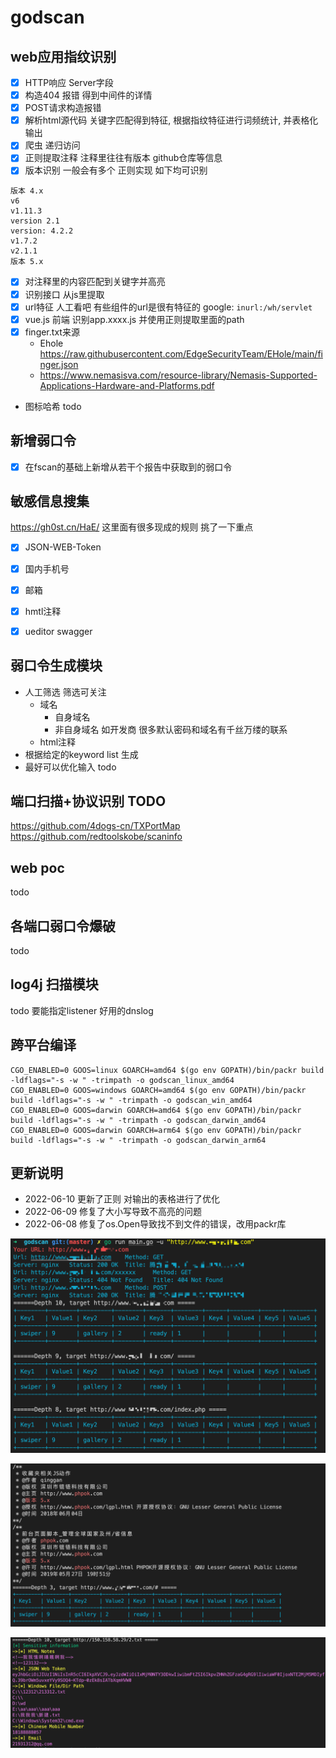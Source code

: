 # godscan

## web应用指纹识别
- [x] HTTP响应 Server字段
- [x] 构造404 报错 得到中间件的详情
- [x] POST请求构造报错 
- [x] 解析html源代码 关键字匹配得到特征, 根据指纹特征进行词频统计, 并表格化输出
- [x] 爬虫 递归访问
- [x] 正则提取注释 注释里往往有版本 github仓库等信息
- [x] 版本识别 一般会有多个 正则实现 如下均可识别
```
版本 4.x
v6
v1.11.3
version 2.1
version: 4.2.2
v1.7.2
v2.1.1
版本 5.x
```
- [x] 对注释里的内容匹配到关键字并高亮
- [x] 识别接口 从js里提取
- [x] url特征 人工看吧 有些组件的url是很有特征的 google: `inurl:/wh/servlet`
- [x] vue.js 前端 识别app.xxxx.js 并使用正则提取里面的path
- [x] finger.txt来源
  * Ehole https://raw.githubusercontent.com/EdgeSecurityTeam/EHole/main/finger.json
  * https://www.nemasisva.com/resource-library/Nemasis-Supported-Applications-Hardware-and-Platforms.pdf
  
* 图标哈希 todo

## 新增弱口令
- [x] 在fscan的基础上新增从若干个报告中获取到的弱口令


## 敏感信息搜集
https://gh0st.cn/HaE/
这里面有很多现成的规则 挑了一下重点
- [x] JSON-WEB-Token
- [x] 国内手机号
- [x] 邮箱
- [x] hmtl注释
- [x] ueditor swagger


## 弱口令生成模块
* 人工筛选 筛选可关注
  * 域名 
    * 自身域名
    * 非自身域名 如开发商 很多默认密码和域名有千丝万缕的联系
  * html注释
* 根据给定的keyword list 生成
* 最好可以优化输入
todo


## 端口扫描+协议识别 TODO
https://github.com/4dogs-cn/TXPortMap
https://github.com/redtoolskobe/scaninfo

## web poc
todo

## 各端口弱口令爆破
todo

## log4j 扫描模块
todo
要能指定listener
好用的dnslog



## 跨平台编译
```
CGO_ENABLED=0 GOOS=linux GOARCH=amd64 $(go env GOPATH)/bin/packr build -ldflags="-s -w " -trimpath -o godscan_linux_amd64 
CGO_ENABLED=0 GOOS=windows GOARCH=amd64 $(go env GOPATH)/bin/packr build -ldflags="-s -w " -trimpath -o godscan_win_amd64
CGO_ENABLED=0 GOOS=darwin GOARCH=amd64 $(go env GOPATH)/bin/packr build -ldflags="-s -w " -trimpath -o godscan_darwin_amd64
CGO_ENABLED=0 GOOS=darwin GOARCH=arm64 $(go env GOPATH)/bin/packr build -ldflags="-s -w " -trimpath -o godscan_darwin_arm64
```


## 更新说明
* 2022-06-10 更新了正则 对输出的表格进行了优化
* 2022-06-09 修复了大小写导致不高亮的问题
* 2022-06-08 修复了os.Open导致找不到文件的错误，改用packr库


![image](https://github.com/godspeedcurry/godscan/blob/master/images/img1.png)


![image](https://github.com/godspeedcurry/godscan/blob/master/images/img2.png)


![image](https://github.com/godspeedcurry/godscan/blob/master/images/img3.png)